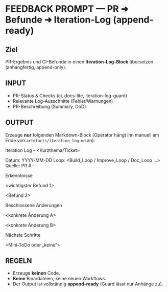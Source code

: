 # FEEDBACK PROMPT — PR ➜ Befunde ➜ Iteration-Log (append-ready)

## Ziel

PR-Ergebnis und CI-Befunde in einen **Iteration-Log-Block** übersetzen (anhangfertig, append-only).

## INPUT

- PR-Status & Checks (ci, docs-lite, iteration-log-guard)
- Relevante Log-Ausschnitte (Fehler/Warnungen)
- PR-Beschreibung (Summary, DoD)

## OUTPUT

Erzeuge **nur** folgenden Markdown-Block (Operator hängt ihn manuell am Ende von `artefacts/iteration_log.md` an):

Iteration Log – <Kurzthema/Ticket>

Datum: YYYY-MM-DD
Loop: <Build_Loop / Improve_Loop / Doc_Loop …>
Quelle: PR #<nr> – <kurztitel>

Erkenntnisse

<wichtigster Befund 1>

<Befund 2>

Beschlossene Änderungen

<konkrete Änderung A>

<konkrete Änderung B>

Nächste Schritte

<Mini-ToDo oder „keine“>

## REGELN

- Erzeuge **keinen** Code.
- **Keine** Binärdateien, keine neuen Workflows.
- Der Output ist vollständig **append-ready** (Guard lässt nur Anhänge zu).
